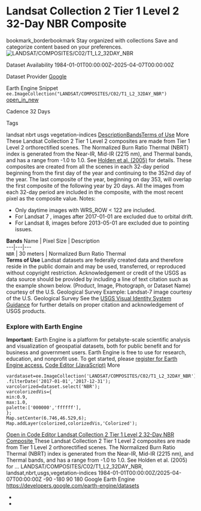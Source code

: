  
#  Landsat Collection 2 Tier 1 Level 2 32-Day NBR Composite 
bookmark_borderbookmark Stay organized with collections  Save and categorize content based on your preferences.
![LANDSAT/COMPOSITES/C02/T1_L2_32DAY_NBR](https://developers.google.com/earth-engine/datasets/images/LANDSAT/LANDSAT_COMPOSITES_C02_T1_L2_32DAY_NBR_sample.png) 

Dataset Availability
    1984-01-01T00:00:00Z–2025-04-07T00:00:00Z 

Dataset Provider
     [ Google ](https://earthengine.google.com) 

Earth Engine Snippet
     `    ee.ImageCollection("LANDSAT/COMPOSITES/C02/T1_L2_32DAY_NBR")   ` [ open_in_new ](https://code.earthengine.google.com/?scriptPath=Examples:Datasets/LANDSAT/LANDSAT_COMPOSITES_C02_T1_L2_32DAY_NBR) 

Cadence
    32 Days 

Tags
    
landsat
nbrt
usgs
vegetation-indices
[Description](https://developers.google.com/earth-engine/datasets/catalog/LANDSAT_COMPOSITES_C02_T1_L2_32DAY_NBR#description)[Bands](https://developers.google.com/earth-engine/datasets/catalog/LANDSAT_COMPOSITES_C02_T1_L2_32DAY_NBR#bands)[Terms of Use](https://developers.google.com/earth-engine/datasets/catalog/LANDSAT_COMPOSITES_C02_T1_L2_32DAY_NBR#terms-of-use) More
These Landsat Collection 2 Tier 1 Level 2 composites are made from Tier 1 Level 2 orthorectified scenes.
The Normalized Burn Ratio Thermal (NBRT) index is generated from the Near-IR, Mid-IR (2215 nm), and Thermal bands, and has a range from -1.0 to 1.0. See [Holden et al. (2005)](https://www.tandfonline.com/doi/abs/10.1080/01431160500239008) for details.
These composites are created from all the scenes in each 32-day period beginning from the first day of the year and continuing to the 352nd day of the year. The last composite of the year, beginning on day 353, will overlap the first composite of the following year by 20 days. All the images from each 32-day period are included in the composite, with the most recent pixel as the composite value.
Notes:
  * Only daytime images with WRS_ROW < 122 are included.
  * For Landsat 7 , images after 2017-01-01 are excluded due to orbital drift.
  * For Landsat 8, images before 2013-05-01 are excluded due to pointing issues.


**Bands**
Name | Pixel Size | Description  
---|---|---  
`NBR` |  30 meters  | Normalized Burn Ratio Thermal  
**Terms of Use**
Landsat datasets are federally created data and therefore reside in the public domain and may be used, transferred, or reproduced without copyright restriction.
Acknowledgement or credit of the USGS as data source should be provided by including a line of text citation such as the example shown below.
(Product, Image, Photograph, or Dataset Name) courtesy of the U.S. Geological Survey
Example: Landsat-7 image courtesy of the U.S. Geological Survey
See the [USGS Visual Identity System Guidance](https://www.usgs.gov/information-policies-and-instructions/usgs-visual-identity-system) for further details on proper citation and acknowledgement of USGS products.
### Explore with Earth Engine
**Important:** Earth Engine is a platform for petabyte-scale scientific analysis and visualization of geospatial datasets, both for public benefit and for business and government users. Earth Engine is free to use for research, education, and nonprofit use. To get started, please [register for Earth Engine access.](https://console.cloud.google.com/earth-engine)
[Code Editor (JavaScript)](https://developers.google.com/earth-engine/datasets/catalog/LANDSAT_COMPOSITES_C02_T1_L2_32DAY_NBR#code-editor-javascript-sample) More
```
vardataset=ee.ImageCollection('LANDSAT/COMPOSITES/C02/T1_L2_32DAY_NBR')
.filterDate('2017-01-01','2017-12-31');
varcolorized=dataset.select('NBR');
varcolorizedVis={
min:0.9,
max:1.0,
palette:['000000','ffffff'],
};
Map.setCenter(6.746,46.529,6);
Map.addLayer(colorized,colorizedVis,'Colorized');
```
[ Open in Code Editor ](https://code.earthengine.google.com/?scriptPath=Examples:Datasets/LANDSAT/LANDSAT_COMPOSITES_C02_T1_L2_32DAY_NBR)
[ Landsat Collection 2 Tier 1 Level 2 32-Day NBR Composite ](https://developers.google.com/earth-engine/datasets/catalog/LANDSAT_COMPOSITES_C02_T1_L2_32DAY_NBR)
These Landsat Collection 2 Tier 1 Level 2 composites are made from Tier 1 Level 2 orthorectified scenes. The Normalized Burn Ratio Thermal (NBRT) index is generated from the Near-IR, Mid-IR (2215 nm), and Thermal bands, and has a range from -1.0 to 1.0. See Holden et al. (2005) for …
LANDSAT/COMPOSITES/C02/T1_L2_32DAY_NBR, landsat,nbrt,usgs,vegetation-indices 
1984-01-01T00:00:00Z/2025-04-07T00:00:00Z
-90 -180 90 180 
Google Earth Engine
https://developers.google.com/earth-engine/datasets
  * [ ](https://doi.org/https://earthengine.google.com)
  * [ ](https://doi.org/https://developers.google.com/earth-engine/datasets/catalog/LANDSAT_COMPOSITES_C02_T1_L2_32DAY_NBR)


